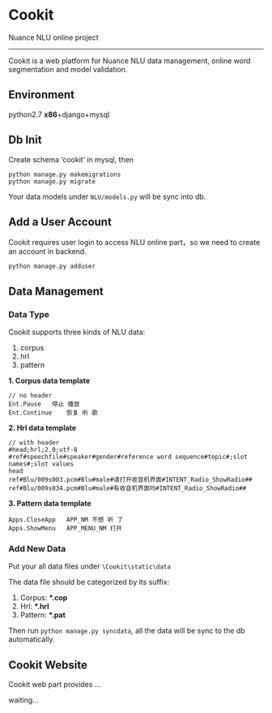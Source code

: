 # Cookit
Nuance NLU online project
***
Cookit is a web platform for Nuance NLU data management, online word segmentation and model validation. 


## Environment
python2.7 **x86**+django+mysql

## Db Init
Create schema ‘cookit’ in mysql, then
```
python manage.py makemigrations
python manage.py migrate
```
Your data models under `NLU/models.py` will be sync into db. 
	
## Add a User Account
Cookit requires user login to access NLU online part，so we need to create an account in backend.
```
python manage.py adduser
```

## Data Management

### Data Type
Cookit supports three kinds of NLU data:
1. corpus
2. hrl
3. pattern

**1. Corpus data template**
```
// no header
Ent.Pause	停止 播放
Ent.Continue	恢复 听 歌
```

**2. Hrl data template**
```
// with header
#head;hrl;2.0;utf-8
#ref#speechfile#speaker#gender#reference word sequence#topic#;slot names#;slot values
head
ref#Blu/009s003.pcm#Blu#male#请打开收音机界面#INTENT_Radio_ShowRadio##
ref#Blu/009s034.pcm#Blu#male#有收音机界面吗#INTENT_Radio_ShowRadio##
```
**3. Pattern data template**
```
Apps.CloseApp	APP_NM 不想 听 了
Apps.ShowMenu	APP_MENU_NM 打开
```

### Add New Data
Put your all data files under  `\Cookit\static\data`

The data file should be categorized by its suffix:
1. Corpus: **\*.cop**
2. Hrl: **\*.hrl**
3. Pattern: **\*.pat**

Then run `python manage.py syncdata`, all the data will be sync to the db automatically.


## Cookit Website

Cookit web part provides ...


waiting...
